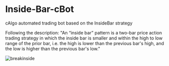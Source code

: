 # Inside-Bar-cBot
cAlgo automated trading bot based on the InsideBar strategy

Following the description: "An “inside bar” pattern is a two-bar price action trading strategy in which the inside bar is smaller and within the high to low range of the prior bar, i.e. the high is lower than the previous bar's high, and the low is higher than the previous bar's low."

![breakinside](https://user-images.githubusercontent.com/88622607/138148015-49f34be7-26d2-41cf-80a3-6f13c8b2ae62.JPG)
